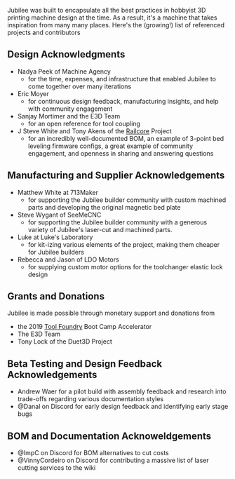 Jubilee was built to encapsulate all the best practices in hobbyist 3D printing machine design at the time.
As a result, it's a machine that takes inspiration from many many places.
Here's the (growing!) list of referenced projects and contributors

## Design Acknowledgments
* Nadya Peek of Machine Agency
  * for the time, expenses, and infrastructure that enabled Jubilee to come together over many iterations
* Eric Moyer
  * for continuous design feedback, manufacturing insights, and help with community engagement
* Sanjay Mortimer and the E3D Team
  * for an open reference for tool coupling
* J Steve White and Tony Akens of the [Railcore](https://railcore.org/) Project
  * for an incredibly well-documented BOM, an example of 3-point bed leveling firmware configs, a great example of community engagement, and openness in sharing and answering questions

## Manufacturing and Supplier Acknowledgements
* Matthew White at 713Maker
  * for supporting the Jubilee builder community with custom machined parts and developing the original magnetic bed plate
* Steve Wygant of SeeMeCNC
  * for supporting the Jubilee builder community with a generous variety of Jubilee's laser-cut and machined parts.
* Luke at Luke's Laboratory
  * for kit-izing various elements of the project, making them cheaper for Jubilee builders
* Rebecca and Jason of LDO Motors
  * for supplying custom motor options for the toolchanger elastic lock design

## Grants and Donations
Jubilee is made possible through monetary support and donations from
* the 2019 [Tool Foundry](https://www.toolfoundry.org/) Boot Camp Accelerator
* The E3D Team
* Tony Lock of the Duet3D Project

## Beta Testing and Design Feedback Acknowledgements
* Andrew Waer for a pilot build with assembly feedback and research into trade-offs regarding various documentation styles
* @Danal on Discord for early design feedback and identifying early stage bugs

## BOM and Documentation Acknoweldgements
* @ImpC on Discord for BOM alternatives to cut costs
* @VinnyCordeiro on Discord for contributing a massive list of laser cutting services to the wiki
